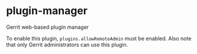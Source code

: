 # plugin-manager
Gerrit web-based plugin manager

To enable this plugin, `plugins.allowRemoteAdmin` must be enabled.
Also note that only Gerrit administrators can use this plugin.
